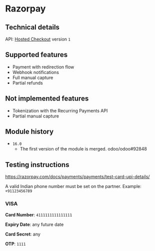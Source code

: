 # Razorpay

## Technical details

API: [Hosted Checkout](https://razorpay.com/docs/payments/payment-gateway/web-integration/hosted)
version `1`

## Supported features

- Payment with redirection flow
- Webhook notifications
- Full manual capture
- Partial refunds

## Not implemented features

- Tokenization with the Recurring Payments API
- Partial manual capture

## Module history

- `16.0`
  - The first version of the module is merged. odoo/odoo#92848

## Testing instructions

https://razorpay.com/docs/payments/payments/test-card-upi-details/

A valid Indian phone number must be set on the partner. Example: `+91123456789`

### VISA

**Card Number**: `4111111111111111`

**Expiry Date**: any future date

**Card Secret**: any

**OTP**: `1111`
